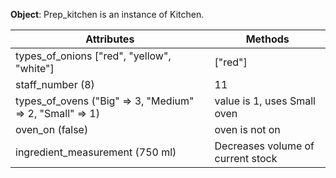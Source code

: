 **Object**: Prep_kitchen is an instance of Kitchen.

Attributes | Methods
--- | ---
types_of_onions ["red", "yellow", "white"] | ["red"]
staff_number (8) | 11
types_of_ovens ("Big" => 3, "Medium" => 2, "Small" => 1) | value is 1, uses Small oven
oven_on (false) | oven is not on
ingredient_measurement (750 ml) | Decreases volume of current stock
